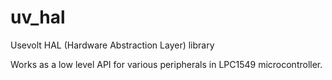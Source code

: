 # uv_hal
Usevolt HAL (Hardware Abstraction Layer) library

Works as a low level API for various peripherals in LPC1549 microcontroller.
